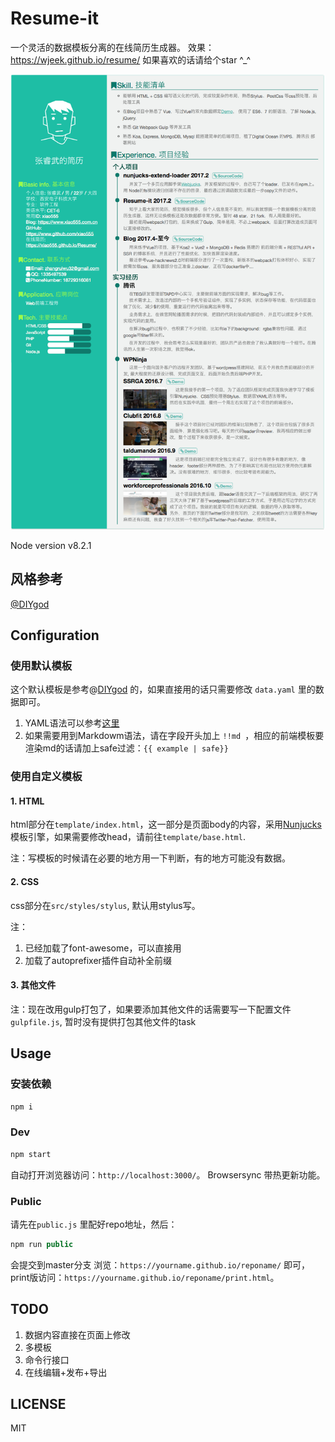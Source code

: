 Resume-it
======

一个灵活的数据模板分离的在线简历生成器。
效果：https://wjeek.github.io/resume/
如果喜欢的话请给个star ^_^

![](./resume.png)

Node version v8.2.1

## 风格参考

[@DIYgod](http://html.love/)

## Configuration

### 使用默认模板

这个默认模板是参考@[DIYgod](http://html.love/) 的，如果直接用的话只需要修改 `data.yaml` 里的数据即可。

1. YAML语法可以参考[这里](http://www.ruanyifeng.com/blog/2016/07/yaml.html)
2. 如果需要用到Markdowm语法，请在字段开头加上 `!!md `，相应的前端模板要渲染md的话请加上safe过滤：`{{ example | safe}}`

### 使用自定义模板

#### 1. HTML
html部分在`template/index.html`，这一部分是页面body的内容，采用[Nunjucks](https://mozilla.github.io/nunjucks/)模板引擎，如果需要修改head，请前往`template/base.html`.

注：写模板的时候请在必要的地方用一下判断，有的地方可能没有数据。

#### 2. CSS

css部分在`src/styles/stylus`, 默认用stylus写。

注：
1. 已经加载了font-awesome，可以直接用
2. 加载了autoprefixer插件自动补全前缀

#### 3. 其他文件

注：现在改用gulp打包了，如果要添加其他文件的话需要写一下配置文件`gulpfile.js`, 暂时没有提供打包其他文件的task

## Usage

### 安装依赖

```javascript
npm i
```

### Dev

```javascript
npm start
```
自动打开浏览器访问：`http://localhost:3000/`。 Browsersync 带热更新功能。

### Public

请先在`public.js` 里配好repo地址，然后：

```javascript
npm run public
```
会提交到master分支
浏览：`https://yourname.github.io/reponame/` 即可，print版访问：`https://yourname.github.io/reponame/print.html`。

## TODO

1. 数据内容直接在页面上修改
2. 多模板
3. 命令行接口
4. 在线编辑+发布+导出

## LICENSE

MIT
